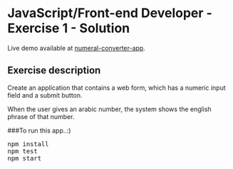 # JavaScript/Front-end Developer - Exercise 1 - Solution

Live demo available at [numeral-converter-app](numeral-converter-adel.surge.sh).

## Exercise description

Create an application that contains a web form, which has a numeric input field and a submit button.

When the user gives an arabic number, the system shows the english phrase of that number.

###To run this app..:)
<pre>
npm install
npm test
npm start
</pre>

